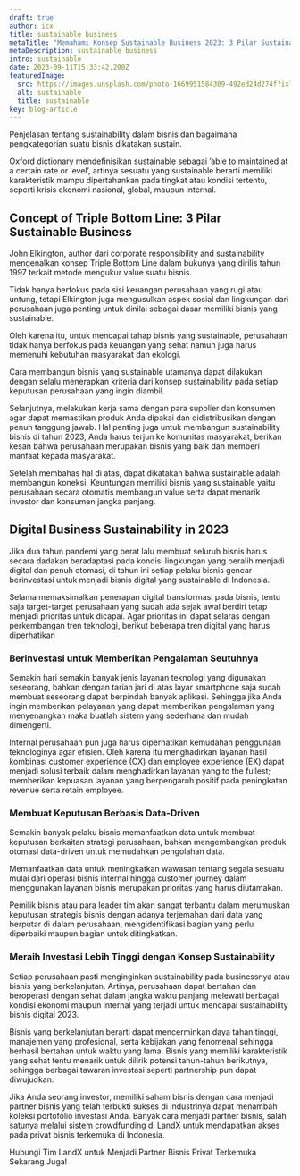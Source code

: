 ```yaml
---
draft: true
author: icx
title: sustainable business
metaTitle: "Memahami Konsep Sustainable Business 2023: 3 Pilar Sustainability"
metaDescription: sustainable business
intro: sustainable
date: 2023-09-11T15:33:42.200Z
featuredImage:
  src: https://images.unsplash.com/photo-1669951584309-492ed24d274f?ixlib=rb-4.0.3&ixid=M3wxMjA3fDB8MHxwaG90by1wYWdlfHx8fGVufDB8fHx8fA%3D%3D&auto=format&fit=crop&w=1064&q=80
  alt: sustainable
  title: sustainable
key: blog-article
---
```

<!--StartFragment-->

Penjelasan tentang sustainability dalam bisnis dan bagaimana pengkategorian suatu bisnis dikatakan sustain. 

Oxford dictionary mendefinisikan sustainable sebagai ’able to maintained at a certain rate or level’, artinya sesuatu yang sustainable berarti memiliki karakteristik mampu dipertahankan pada tingkat atau kondisi tertentu, seperti krisis ekonomi nasional, global, maupun internal.

## Concept of Triple Bottom Line: 3 Pilar Sustainable Business

John Elkington, author dari corporate responsibility and sustainability mengenalkan konsep Triple Bottom Line dalam bukunya yang dirilis tahun 1997 terkait metode mengukur value suatu bisnis. 

Tidak hanya berfokus pada sisi keuangan perusahaan yang rugi atau untung, tetapi Elkington juga mengusulkan aspek sosial dan lingkungan dari perusahaan juga penting untuk dinilai sebagai dasar memiliki bisnis yang sustainable. 

Oleh karena itu, untuk mencapai tahap bisnis yang sustainable, perusahaan tidak hanya berfokus pada keuangan yang sehat namun juga harus memenuhi kebutuhan masyarakat dan ekologi. 

Cara membangun bisnis yang sustainable utamanya dapat dilakukan dengan selalu menerapkan kriteria dari konsep sustainability pada setiap keputusan perusahaan yang ingin diambil. 

Selanjutnya, melakukan kerja sama dengan para supplier dan konsumen agar dapat memastikan produk Anda dipakai dan didistribusikan dengan penuh tanggung jawab. Hal penting juga untuk membangun sustainability bisnis di tahun 2023, Anda harus terjun ke komunitas masyarakat, berikan kesan bahwa perusahaan merupakan bisnis yang baik dan memberi manfaat kepada masyarakat. 

Setelah membahas hal di atas, dapat dikatakan bahwa sustainable adalah membangun koneksi. Keuntungan memiliki bisnis yang sustainable yaitu perusahaan secara otomatis membangun value serta dapat menarik investor dan konsumen jangka panjang. 

## Digital Business Sustainability in 2023

Jika dua tahun pandemi yang berat lalu membuat seluruh bisnis harus secara dadakan beradaptasi pada kondisi lingkungan yang beralih menjadi digital dan penuh otomasi, di tahun ini setiap pelaku bisnis gencar berinvestasi untuk menjadi bisnis digital yang sustainable di Indonesia. 

Selama memaksimalkan penerapan digital transformasi pada bisnis, tentu saja target-target perusahaan yang sudah ada sejak awal berdiri tetap menjadi prioritas untuk dicapai. Agar prioritas ini dapat selaras dengan perkembangan tren teknologi, berikut beberapa tren digital yang harus diperhatikan 

### Berinvestasi untuk Memberikan Pengalaman Seutuhnya

Semakin hari semakin banyak jenis layanan teknologi yang digunakan seseorang, bahkan dengan tarian jari di atas layar smartphone saja sudah membuat seseorang dapat berpindah banyak aplikasi. Sehingga jika Anda ingin memberikan pelayanan yang dapat memberikan pengalaman yang menyenangkan maka buatlah sistem yang sederhana dan mudah dimengerti.

Internal perusahaan pun juga harus diperhatikan kemudahan penggunaan teknologinya agar efisien. Oleh karena itu menghadirkan layanan hasil kombinasi customer experience (CX) dan employee experience (EX) dapat menjadi solusi terbaik dalam menghadirkan layanan yang to the fullest; memberikan kepuasan layanan yang berpengaruh positif pada peningkatan revenue serta retain employee.

### Membuat Keputusan Berbasis Data-Driven

Semakin banyak pelaku bisnis memanfaatkan data untuk membuat keputusan berkaitan strategi perusahaan, bahkan mengembangkan produk otomasi data-driven untuk memudahkan pengolahan data. 

Memanfaatkan data untuk meningkatkan wawasan tentang segala sesuatu mulai dari operasi bisnis internal hingga customer journey dalam menggunakan layanan bisnis merupakan prioritas yang harus diutamakan.

Pemilik bisnis atau para leader tim akan sangat terbantu dalam merumuskan keputusan strategis bisnis dengan adanya terjemahan dari data yang berputar di dalam perusahaan, mengidentifikasi bagian yang perlu diperbaiki maupun bagian untuk ditingkatkan. 

### Meraih Investasi Lebih Tinggi dengan Konsep Sustainability

Setiap perusahaan pasti menginginkan sustainability pada businessnya atau bisnis yang berkelanjutan. Artinya, perusahaan dapat bertahan dan beroperasi dengan sehat dalam jangka waktu panjang melewati berbagai kondisi ekonomi maupun internal yang terjadi untuk mencapai sustainability bisnis digital 2023.

Bisnis yang berkelanjutan berarti dapat mencerminkan daya tahan tinggi, manajemen yang profesional, serta kebijakan yang fenomenal sehingga berhasil bertahan untuk waktu yang lama. Bisnis yang memiliki karakteristik yang sehat tentu menarik untuk dilirik potensi tahun-tahun berikutnya, sehingga berbagai tawaran investasi seperti partnership pun dapat diwujudkan. 

Jika Anda seorang investor, memiliki saham bisnis dengan cara menjadi partner bisnis yang telah terbukti sukses di industrinya dapat menambah koleksi portofolio investasi Anda. Banyak cara menjadi partner bisnis, salah satunya melalui sistem crowdfunding di LandX untuk mendapatkan akses pada privat bisnis terkemuka di Indonesia.

Hubungi Tim LandX untuk Menjadi Partner Bisnis Privat Terkemuka Sekarang Juga!



<!--EndFragment-->
